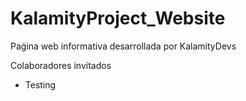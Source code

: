 # KalamityProject_Website
Paǵina web informativa desarrollada por KalamityDevs 

Colaboradores invitados

- Testing